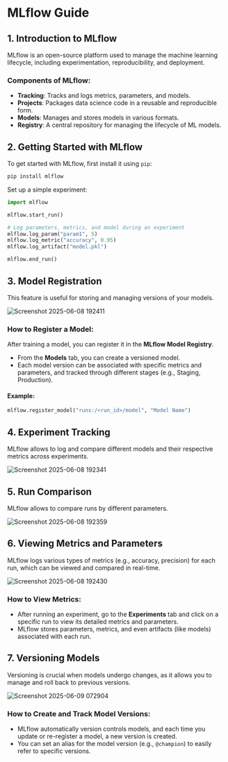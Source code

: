 # MLflow Guide

## 1. Introduction to MLflow
MLflow is an open-source platform used to manage the machine learning lifecycle, including experimentation, reproducibility, and deployment.

### Components of MLflow:
- **Tracking**: Tracks and logs metrics, parameters, and models.
- **Projects**: Packages data science code in a reusable and reproducible form.
- **Models**: Manages and stores models in various formats.
- **Registry**: A central repository for managing the lifecycle of ML models.

## 2. Getting Started with MLflow
To get started with MLflow, first install it using `pip`:
```bash
pip install mlflow
```
Set up a simple experiment:
```python
import mlflow

mlflow.start_run()

# Log parameters, metrics, and model during an experiment
mlflow.log_param("param1", 5)
mlflow.log_metric("accuracy", 0.95)
mlflow.log_artifact("model.pkl")

mlflow.end_run()
```

## 3. Model Registration
This feature is useful for storing and managing versions of your models.

![Screenshot 2025-06-08 192411](https://github.com/user-attachments/assets/5f859172-6962-4283-9be7-578a1e32307d)


### How to Register a Model:
After training a model, you can register it in the **MLflow Model Registry**.

- From the **Models** tab, you can create a versioned model.
- Each model version can be associated with specific metrics and parameters, and tracked through different stages (e.g., Staging, Production).

#### Example:
```python
mlflow.register_model("runs:/<run_id>/model", "Model Name")
```

## 4. Experiment Tracking
MLflow allows to log and compare different models and their respective metrics across experiments.

![Screenshot 2025-06-08 192341](https://github.com/user-attachments/assets/4f683340-7c2c-4207-a429-54858bbd0d83)

## 5. Run Comparison
MLflow allows to compare runs by different parameters.

![Screenshot 2025-06-08 192359](https://github.com/user-attachments/assets/3f14390c-d85c-464b-acba-9e35e262b4c5)

## 6. Viewing Metrics and Parameters
MLflow logs various types of metrics (e.g., accuracy, precision) for each run, which can be viewed and compared in real-time.

![Screenshot 2025-06-08 192430](https://github.com/user-attachments/assets/803ae855-6cbf-4fa0-a9c4-77301fd2f364)

### How to View Metrics:
- After running an experiment, go to the **Experiments** tab and click on a specific run to view its detailed metrics and parameters.
- MLflow stores parameters, metrics, and even artifacts (like models) associated with each run.

## 7. Versioning Models
Versioning is crucial when models undergo changes, as it allows you to manage and roll back to previous versions.

![Screenshot 2025-06-09 072904](https://github.com/user-attachments/assets/2af279e6-c654-46bc-a638-586a9f944b08)

### How to Create and Track Model Versions:
- MLflow automatically version controls models, and each time you update or re-register a model, a new version is created.
- You can set an alias for the model version (e.g., `@champion`) to easily refer to specific versions.
